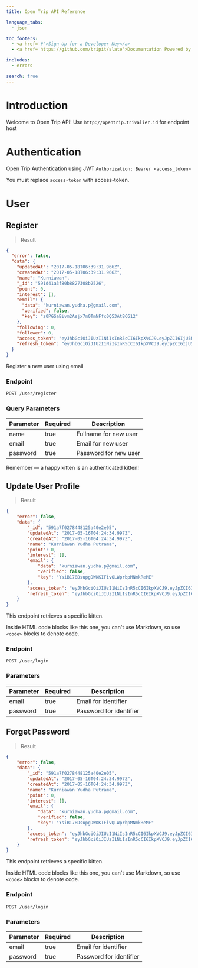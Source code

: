 ```yaml
---
title: Open Trip API Reference

language_tabs:
  - json

toc_footers:
  - <a href='#'>Sign Up for a Developer Key</a>
  - <a href='https://github.com/tripit/slate'>Documentation Powered by Slate</a>

includes:
  - errors

search: true
---
```


# Introduction

Welcome to Open Trip API! Use `http://opentrip.trivalier.id` for endpoint host


# Authentication

Open Trip Authentication using JWT
`Authorization: Bearer <access_token>`

<aside class="notice">
You must replace <code>access-token</code> with access-token.
</aside>

# User

## Register

> Result

```json
{
  "error": false,
  "data": {
    "updatedAt": "2017-05-18T06:39:31.966Z",
    "createdAt": "2017-05-18T06:39:31.966Z",
    "name": "Kurniawan",
    "_id": "591d41a3f80b8827308b2526",
    "point": 0,
    "interest": [],
    "email": {
      "data": "kurniawan.yudha.p@gmail.com",
      "verified": false,
      "key": "z0PGSaBivm2Asjx7m0TmNFfc0Q53AtBC612"
    },
    "following": 0,
    "follower": 0,
    "access_token": "eyJhbGciOiJIUzI1NiIsInR5cCI6IkpXVCJ9.eyJpZCI6IjU5MWQ0MWEzZjgwYjg4MjczMDhiMjUyNiIsInR5cGUiOiJhY2Nlc3NfdG9rZW4iLCJpYXQiOjE0OTUwODk1NzEsImV4cCI6MTUwMDI3MzU3MX0.fzVtnufkH7dGn15uYO4ke_SDQ6Q3P0oD01oqZT6zOkk",
    "refresh_token": "eyJhbGciOiJIUzI1NiIsInR5cCI6IkpXVCJ9.eyJpZCI6IjU5MWQ0MWEzZjgwYjg4MjczMDhiMjUyNiIsInR5cGUiOiJyZWZyZXNoX3Rva2VuIiwiaWF0IjoxNDk1MDg5NTcyLCJleHAiOjE1MjY2NDcxNzJ9.wr2zGhorpsUGJ2br0pBjPDh3s8JTEp1CUe-d6VhLMM0"
  }
}
```

Register a new user using email

### Endpoint

`POST /user/register`

### Query Parameters

Parameter | Required | Description
--------- | ------- | -----------
name | true | Fullname for new user
email | true | Email for new user
password | true | Password for new user

<aside class="success">
Remember — a happy kitten is an authenticated kitten!
</aside>

## Update User Profile

> Result

```json
{
    "error": false,
    "data": {
        "_id": "591a7f0278448125a40e2e05",
        "updatedAt": "2017-05-16T04:24:34.997Z",
        "createdAt": "2017-05-16T04:24:34.997Z",
        "name": "Kurniawan Yudha Putrama",
        "point": 0,
        "interest": [],
        "email": {
            "data": "kurniawan.yudha.p@gmail.com",
            "verified": false,
            "key": "YsiB178DsupgDWKKIFivQLWprbpMNmkReME"
        },
        "access_token": "eyJhbGciOiJIUzI1NiIsInR5cCI6IkpXVCJ9.eyJpZCI6IjU5MWE3ZjAyNzg0NDgxMjVhNDBlMmUwNSIsInR5cGUiOiJhY2Nlc3NfdG9rZW4iLCJpYXQiOjE0OTUwODA4NzIsImV4cCI6MTUwMDI2NDg3Mn0.ifqk3SbJClaXMTQ0Xi9O8uZpCZgt348JfByppTy5lBQ",
        "refresh_token": "eyJhbGciOiJIUzI1NiIsInR5cCI6IkpXVCJ9.eyJpZCI6IjU5MWE3ZjAyNzg0NDgxMjVhNDBlMmUwNSIsInR5cGUiOiJyZWZyZXNoX3Rva2VuIiwiaWF0IjoxNDk1MDgwODcyLCJleHAiOjE1MjY2Mzg0NzJ9.sPfngp5sGdih8mzx0VZdlDMQwcDutw0IWMC6yhMQuug"
    }
}
```

This endpoint retrieves a specific kitten.

<aside class="warning">Inside HTML code blocks like this one, you can't use Markdown, so use <code>&lt;code&gt;</code> blocks to denote code.</aside>

### Endpoint

`POST /user/login`

### Parameters

Parameter | Required | Description
--------- | ---------| -----------
email | true | Email for identifier
password | true | Password for identifier

## Forget Password

> Result

```json
{
    "error": false,
    "data": {
        "_id": "591a7f0278448125a40e2e05",
        "updatedAt": "2017-05-16T04:24:34.997Z",
        "createdAt": "2017-05-16T04:24:34.997Z",
        "name": "Kurniawan Yudha Putrama",
        "point": 0,
        "interest": [],
        "email": {
            "data": "kurniawan.yudha.p@gmail.com",
            "verified": false,
            "key": "YsiB178DsupgDWKKIFivQLWprbpMNmkReME"
        },
        "access_token": "eyJhbGciOiJIUzI1NiIsInR5cCI6IkpXVCJ9.eyJpZCI6IjU5MWE3ZjAyNzg0NDgxMjVhNDBlMmUwNSIsInR5cGUiOiJhY2Nlc3NfdG9rZW4iLCJpYXQiOjE0OTUwODA4NzIsImV4cCI6MTUwMDI2NDg3Mn0.ifqk3SbJClaXMTQ0Xi9O8uZpCZgt348JfByppTy5lBQ",
        "refresh_token": "eyJhbGciOiJIUzI1NiIsInR5cCI6IkpXVCJ9.eyJpZCI6IjU5MWE3ZjAyNzg0NDgxMjVhNDBlMmUwNSIsInR5cGUiOiJyZWZyZXNoX3Rva2VuIiwiaWF0IjoxNDk1MDgwODcyLCJleHAiOjE1MjY2Mzg0NzJ9.sPfngp5sGdih8mzx0VZdlDMQwcDutw0IWMC6yhMQuug"
    }
}
```

This endpoint retrieves a specific kitten.

<aside class="warning">Inside HTML code blocks like this one, you can't use Markdown, so use <code>&lt;code&gt;</code> blocks to denote code.</aside>

### Endpoint

`POST /user/login`

### Parameters

Parameter | Required | Description
--------- | ---------| -----------
email | true | Email for identifier
password | true | Password for identifier

